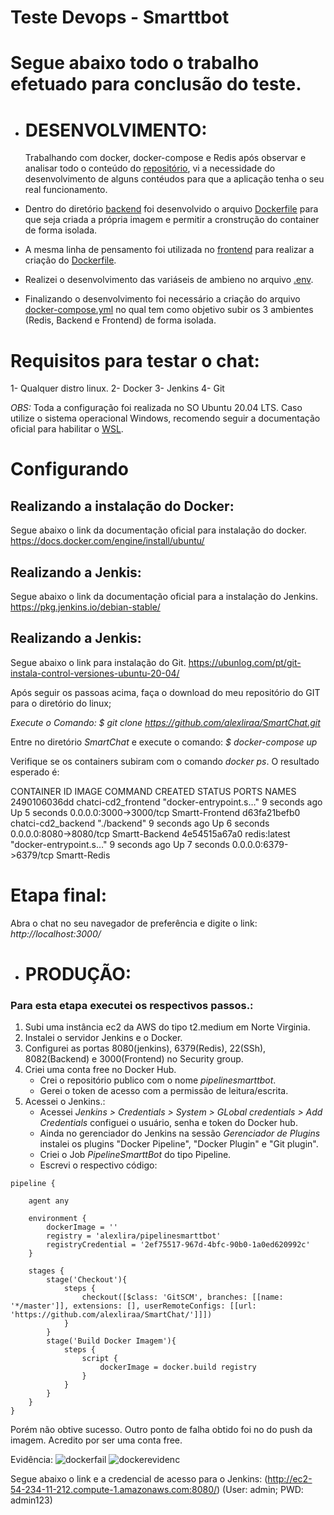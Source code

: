 # Teste Devops - Smarttbot

# Segue abaixo todo o trabalho efetuado para conclusão do teste. 

* # DESENVOLVIMENTO:

  Trabalhando com docker, docker-compose e Redis após observar e analisar todo o conteúdo do [repositório](https://git.smarttbot.com/recrutamento/chat-app), vi a necessidade do desenvolvimento de alguns contéudos para que a aplicação tenha o seu real funcionamento.
  
- Dentro do diretório [backend](https://git.smarttbot.com/recrutamento/chat-app/-/tree/master/backend) foi desenvolvido o arquivo [Dockerfile](https://github.com/alexliraa/SmartChat/blob/main/backend/Dockerfile) para que seja criada a própria imagem e permitir a cronstrução do container de forma isolada. 

- A mesma linha de pensamento foi utilizada no [frontend](https://github.com/alexliraa/SmartChat/tree/main/frontend) para realizar a criação do [Dockerfile](https://github.com/alexliraa/SmartChat/blob/main/frontend/Dockerfile).

- Realizei o desenvolvimento das variáseis de ambieno no arquivo [.env](https://github.com/alexliraa/SmartChat/blob/main/.env).

- Finalizando o desenvolvimento foi necessário a criação do arquivo [docker-compose.yml](https://github.com/alexliraa/SmartChat/blob/main/docker-compose.yml) no qual tem como objetivo subir os 3 ambientes (Redis, Backend e Frontend) de forma isolada. 


# Requisitos para testar o chat:

1- Qualquer distro linux.
2- Docker 
3- Jenkins
4- Git


*OBS:*   Toda a configuração foi realizada no SO Ubuntu 20.04 LTS. Caso utilize o sistema operacional Windows, recomendo seguir a documentação oficial para habilitar o [WSL](https://docs.microsoft.com/pt-br/windows/wsl/install).
   
   
# Configurando

## Realizando a instalação do Docker:

  Segue abaixo o link da documentação oficial para instalação do docker.
https://docs.docker.com/engine/install/ubuntu/

## Realizando a Jenkis:

  Segue abaixo o link da documentação oficial para a instalação do Jenkins.
https://pkg.jenkins.io/debian-stable/  

## Realizando a Jenkis:

  Segue abaixo o link para instalação do Git.
 https://ubunlog.com/pt/git-instala-control-versiones-ubuntu-20-04/
 
 
 Após seguir os passoas acima, faça o download do meu repositório do GIT para o diretório do linux;
 
  *Execute o Comando:*
 _$ git clone https://github.com/alexliraa/SmartChat.git_
 
  Entre no diretório *SmartChat* e execute o comando:
_$ docker-compose up_

  Verifique se os containers subiram com o comando *docker ps*. O resultado esperado é:
  
CONTAINER ID   IMAGE                 COMMAND                  CREATED         STATUS         PORTS                    NAMES
2490106036dd   chatci-cd2_frontend   "docker-entrypoint.s…"   9 seconds ago   Up 5 seconds   0.0.0.0:3000->3000/tcp   Smartt-Frontend
d63fa21befb0   chatci-cd2_backend    "./backend"              9 seconds ago   Up 6 seconds   0.0.0.0:8080->8080/tcp   Smartt-Backend
4e54515a67a0   redis:latest          "docker-entrypoint.s…"   9 seconds ago   Up 7 seconds   0.0.0.0:6379->6379/tcp   Smartt-Redis

# Etapa final:

Abra o chat no seu navegador de preferência e digite o link:
_http://localhost:3000/_
 
 
* # PRODUÇÃO:

### Para esta etapa executei os respectivos passos.:

1. Subi uma instância ec2 da AWS do tipo t2.medium em Norte Virginia.
2. Instalei o servidor Jenkins e o Docker.
3. Configurei as portas 8080(jenkins), 6379(Redis), 22(SSh), 8082(Backend) e  3000(Frontend) no Security group.
4. Criei uma conta free no Docker Hub.
    * Crei o repositório  publico com o nome _pipelinesmarttbot_. 
    * Gerei o token de acesso com a permissão de leitura/escrita.
5. Acessei o Jenkins.:
    * Acessei _Jenkins > Credentials > System > GLobal credentials > Add Credentials_ configuei o usuário, senha e token do Docker hub.
    * Ainda no gerenciador do Jenkins na sessão _Gerenciador de Plugins_ instalei os plugins "Docker Pipeline", "Docker Plugin" e "Git plugin".
    * Criei o Job _PipelineSmarttBot_ do tipo Pipeline.
    * Escrevi o respectivo código:
```
pipeline {
    
    agent any
    
    environment {
        dockerImage = ''
        registry = 'alexlira/pipelinesmarttbot'
        registryCredential = '2ef75517-967d-4bfc-90b0-1a0ed620992c'
    }
    
    stages {
        stage('Checkout'){
            steps {
                checkout([$class: 'GitSCM', branches: [[name: '*/master']], extensions: [], userRemoteConfigs: [[url: 'https://github.com/alexliraa/SmartChat/']]])
            }
        }
        stage('Build Docker Imagem'){
            steps {
                script {
                    dockerImage = docker.build registry
                }
            }
        }
    }
}
```

  Porém não obtive sucesso.
  Outro ponto de falha obtido foi no do push da imagem. Acredito por ser uma conta free. 

Evidência:
![dockerfail](https://user-images.githubusercontent.com/40442995/171582070-da9b3a39-c3af-4c02-8671-8b9f859a6911.jpg)
![dockerevidenc](https://user-images.githubusercontent.com/40442995/171582124-b8f1c3fa-96dc-4d41-847e-5f62e5853536.jpg)


Segue abaixo o link e a credencial de acesso para o Jenkins:
(http://ec2-54-234-11-212.compute-1.amazonaws.com:8080/) (User: admin; PWD: admin123)

